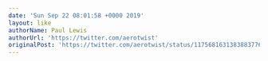 ```yaml
---
date: 'Sun Sep 22 08:01:58 +0000 2019'
layout: like
authorName: Paul Lewis
authorUrl: 'https://twitter.com/aerotwist'
originalPost: 'https://twitter.com/aerotwist/status/1175681631383883776'
---
```

